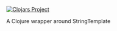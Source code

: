 [![Clojars Project](https://img.shields.io/clojars/v/com.github.akond/string-template.svg)](https://clojars.org/com.github.akond/string-template)

A Clojure wrapper around StringTemplate
